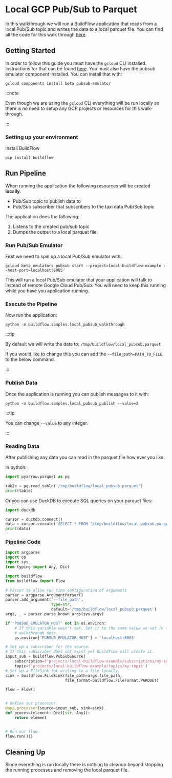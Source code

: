 # Local GCP Pub/Sub to Parquet

In this walkthrough we will run a BuildFlow application that reads from a local Pub/Sub topic and writes the data to a local parquet file. You can find all the code for this walk through [here](https://github.com/launchflow/buildflow/blob/main/buildflow/samples/local_pubsub_walkthrough.py).

## Getting Started

In order to follow this guide you must have the `gcloud` CLI installed. Instructions for that can be found [here](https://cloud.google.com/sdk/docs/install). You must also have the pubsub emulator component installed. You can install that with:

```
gcloud components install beta pubsub-emulator
```

:::note

Even though we are using the `gcloud` CLI everything will be run locally so there is no need to setup any GCP projects or resources for this walk-through.

:::

### Setting up your environment

Install BuildFlow

```
pip install buildflow
```

## Run Pipeline

When running the application the following resources will be created **locally**.

- Pub/Sub topic to publish data to
- Pub/Sub subscriber that subscribers to the taxi data Pub/Sub topic

The application does the following:

1. Listens to the created pub/sub topic
2. Dumps the output to a local parquet file.

### Run Pub/Sub Emulator

First we need to spin up a local Pub/Sub emulator with:

```
gcloud beta emulators pubsub start --project=local-buildflow-example --host-port=localhost:8085
```

This will run a local Pub/Sub emulator that your application will talk to instead
of remote Google Cloud Pub/Sub. You will need to keep this running while you
have you application running.

### Execute the Pipeline

Now run the application:

```
python -m buildflow.samples.local_pubsub_walkthrough
```

:::tip

By default we will write the data to: `/tmp/buildflow/local_pubsub.parquet`

If you would like to change this you can add the `--file_path=PATH_TO_FILE` to the below command.

:::

### Publish Data

Once the application is running you can publish messages to it with:

```
python -m buildflow.samples.local_pubsub_publish --value=2
```

:::tip

You can change `--value` to any integer.

:::

### Reading Data

After publishing any data you can read in the parquet file how ever you like.

In python:

```python
import pyarrow.parquet as pq

table = pq.read_table('/tmp/buildflow/local_pubsub.parquet')
print(table)
```

Or you can use DuckDB to execute SQL queries on your parquet files:

```python
import duckdb

cursor = duckdb.connect()
data = cursor.execute('SELECT * FROM "/tmp/buildflow/local_pubsub.parquet"').fetchall()
print(data)
```

### Pipeline Code

```python
import argparse
import os
import sys
from typing import Any, Dict

import buildflow
from buildflow import Flow

# Parser to allow run time configuration of arguments
parser = argparse.ArgumentParser()
parser.add_argument('--file_path',
                    type=str,
                    default='/tmp/buildflow/local_pubsub.parquet')
args, _ = parser.parse_known_args(sys.argv)

if 'PUBSUB_EMULATOR_HOST' not in os.environ:
    # If this variable wasn't set. Set it to the same value we set in the
    # walkthrough docs.
    os.environ['PUBSUB_EMULATOR_HOST'] = 'localhost:8085'

# Set up a subscriber for the source.
# If this subscriber does not exist yet BuildFlow will create it.
input_sub = buildflow.PubSubSource(
    subscription=f'projects/local-buildflow-example/subscriptions/my-sub',
    topic=f'projects/local-buildflow-example/topics/my-topic')
# Set up a FileSink for writing to a file locally.
sink = buildflow.FileSink(file_path=args.file_path,
                          file_format=buildflow.FileFormat.PARQUET)

flow = Flow()


# Define our processor.
@app.processor(source=input_sub, sink=sink)
def process(element: Dict[str, Any]):
    return element


# Run our flow.
flow.run()()
```

## Cleaning Up

Since everything is run locally there is nothing to cleanup beyond stopping the
running processes and removing the local parquet file.
